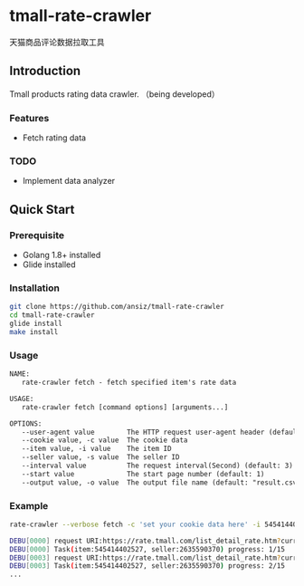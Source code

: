 # tmall-rate-crawler

天猫商品评论数据拉取工具

## Introduction

Tmall products rating data crawler. （being developed）

### Features

- Fetch rating data

### TODO

- Implement data analyzer

## Quick Start

### Prerequisite

- Golang 1.8+ installed
- Glide installed

### Installation

```bash
git clone https://github.com/ansiz/tmall-rate-crawler
cd tmall-rate-crawler
glide install
make install
```

### Usage

```txt
NAME:
   rate-crawler fetch - fetch specified item's rate data

USAGE:
   rate-crawler fetch [command options] [arguments...]

OPTIONS:
   --user-agent value        The HTTP request user-agent header (default: "Mozilla/5.0 (Macintosh; Intel Mac OS X 10_14_3) AppleWebKit/537.36 (KHTML, like Gecko) Chrome/72.0.3626.121 Safari/537.36")
   --cookie value, -c value  The cookie data
   --item value, -i value    The item ID
   --seller value, -s value  The seller ID
   --interval value          The request interval(Second) (default: 3)
   --start value             The start page number (default: 1)
   --output value, -o value  The output file name (default: "result.csv")
```

### Example

```bash
rate-crawler --verbose fetch -c 'set your cookie data here' -i 545414402527 -s 2635590370

DEBU[0000] request URI:https://rate.tmall.com/list_detail_rate.htm?currentPage=1&itemId=545414402527&sellerId=2635590370
DEBU[0000] Task(item:545414402527, seller:2635590370) progress: 1/15
DEBU[0003] request URI:https://rate.tmall.com/list_detail_rate.htm?currentPage=2&itemId=545414402527&sellerId=2635590370
DEBU[0003] Task(item:545414402527, seller:2635590370) progress: 2/15
...
```